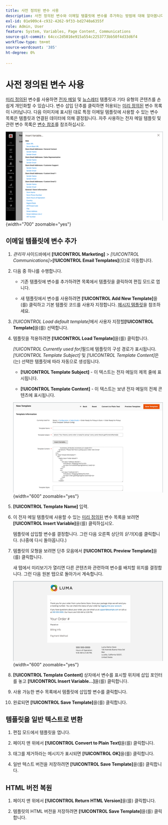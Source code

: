 ```yaml
---
title: 사전 정의된 변수 사용
description: 사전 정의된 변수와 이메일 템플릿에 변수를 추가하는 방법에 대해 알아봅니다.
exl-id: 01e909c4-c932-4262-9f33-bd2740a6355f
role: Admin, User
feature: System, Variables, Page Content, Communications
source-git-commit: 64ccc2d5016e915a554c2253773bb50f4d33d6f4
workflow-type: tm+mt
source-wordcount: '385'
ht-degree: 0%

---
```


# 사전 정의된 변수 사용

[미리 정의된](variables-predefined.md) 변수를 사용하면 [전자 메일](email-templates.md) 및 [뉴스레터](../merchandising-promotions/newsletters.md) 템플릿과 기타 유형의 콘텐츠를 손쉽게 개인화할 수 있습니다. 변수 삽입 단추를 클릭하면 허용되는 [미리 정의된](variables-predefined.md) 변수 목록이 나타납니다. 다음 이미지에 표시된 대로 특정 이메일 템플릿에 사용할 수 있는 변수 목록은 템플릿과 연결된 데이터에 의해 결정됩니다. 자주 사용하는 전자 메일 템플릿 및 관련 변수 목록은 [변수 참조](variables-reference.md)를 참조하십시오.

![전자 메일 템플릿에 대해 미리 정의된 변수](./assets/email-template-new-pickup-order-predefined-variables.png){width="700" zoomable="yes"}

## 이메일 템플릿에 변수 추가

1. _관리자_ 사이드바에서 **[!UICONTROL Marketing]** > _[!UICONTROL Communications]_>**[!UICONTROL Email Templates]**(으)로 이동합니다.

1. 다음 중 하나를 수행합니다.

   - 기존 템플릿에 변수를 추가하려면 목록에서 템플릿을 클릭하여 편집 모드로 엽니다.

   - 새 템플릿에서 변수를 사용하려면 **[!UICONTROL Add New Template]**&#x200B;을(를) 클릭하고 기본 템플릿 코드를 사용자 지정합니다. [메시지 템플릿](email-template-custom.md#message-templates)을 참조하세요.

1. _[!UICONTROL Load default template]_&#x200B;에서 사용자 지정할&#x200B;**[!UICONTROL Template]**&#x200B;을(를) 선택합니다.

1. 템플릿을 적용하려면 **[!UICONTROL Load Template]**&#x200B;을(를) 클릭합니다.

   _[!UICONTROL Currently used for]_&#x200B;필드에 템플릿의 구성 경로가 표시됩니다._[!UICONTROL Template Subject]_ 및 _[!UICONTROL Template Content]_&#x200B;은(는) 선택한 템플릿에 따라 자동으로 생성됩니다.

   - **[!UICONTROL Template Subject]** - 이 텍스트는 전자 메일의 제목 줄에 표시됩니다.

   - **[!UICONTROL Template Content]** - 이 텍스트는 보낸 전자 메일의 전체 콘텐츠에 표시됩니다.

   ![전자 메일 템플릿 콘텐츠](./assets/email-template-content.png){width="600" zoomable="yes"}

1. **[!UICONTROL Template Name]** 입력.

1. 이 전자 메일 템플릿에 사용할 수 있는 [미리 정의된](variables-predefined.md) 변수 목록을 보려면 **[!UICONTROL Insert Variable]**&#x200B;을(를) 클릭하십시오.

   템플릿에 삽입할 변수를 결정합니다. 그런 다음 오른쪽 상단의 _닫기_(X)를 클릭합니다. (나중에 다시 돌아옵니다.)

1. 템플릿의 모형을 보려면 단추 모음에서 **[!UICONTROL Preview Template]**&#x200B;을(를) 클릭합니다.

   새 탭에서 미리보기가 열리면 다른 콘텐츠와 관련하여 변수를 배치할 위치를 결정합니다. 그런 다음 원본 탭으로 돌아가서 계속합니다.

   ![템플릿 미리 보기](./assets/email-template-new-pickup-order-preview.png){width="600" zoomable="yes"}

1. **[!UICONTROL Template Content]** 상자에서 변수를 표시할 위치에 삽입 포인터를 놓고 **[!UICONTROL Insert Variable...]**&#x200B;을(를) 클릭합니다.

1. 사용 가능한 변수 목록에서 템플릿에 삽입할 변수를 클릭합니다.

1. 완료되면 **[!UICONTROL Save Template]**&#x200B;을(를) 클릭합니다.

## 템플릿을 일반 텍스트로 변환

1. 편집 모드에서 템플릿을 엽니다.

1. 페이지 맨 위에서 **[!UICONTROL Convert to Plain Text]**&#x200B;을(를) 클릭합니다.

1. 태그를 제거하라는 메시지가 표시되면 **[!UICONTROL OK]**&#x200B;을(를) 클릭합니다.

1. 일반 텍스트 버전을 저장하려면 **[!UICONTROL Save Template]**&#x200B;을(를) 클릭합니다.

## HTML 버전 복원

1. 페이지 맨 위에서 **[!UICONTROL Return HTML Version]**&#x200B;을(를) 클릭합니다.

1. 템플릿의 HTML 버전을 저장하려면 **[!UICONTROL Save Template]**&#x200B;을(를) 클릭합니다.
